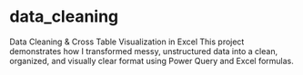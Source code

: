 # data_cleaning
Data Cleaning &amp; Cross Table Visualization in Excel This project demonstrates how I transformed messy, unstructured data into a clean, organized, and visually clear format using Power Query and Excel formulas.
